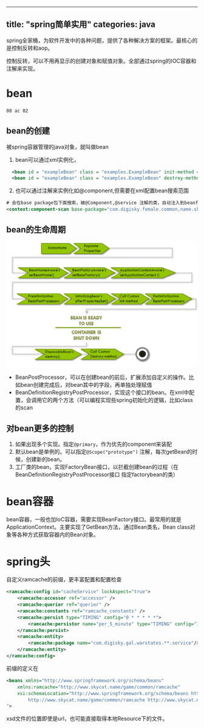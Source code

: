 
---
title:  "spring简单实用"
categories: java
---

spring全家桶，为软件开发中的各种问题，提供了各种解决方案的框架。最核心的是控制反转和aop。

控制反转，可以不用再显示的创建对象和赋值对象。全部通过spring的IOC容器和注解来实现。


# bean
`08 ac 02`
## bean的创建

被spring容器管理的java对象，就叫做bean

1. bean可以通过xml实例化，
```xml
  <bean id = "exampleBean" class = "examples.ExampleBean" init-method = "init"/>   #（调用init来实例化）
  <bean id = "exampleBean" class = "examples.ExampleBean" destroy-method = "destroy"/> #（销毁的时候，调用destroy）
```

2. 也可以通过注解来实例化如@component,但需要在xml配置bean搜索范围
```xml
# 会在base package包下面搜索，被@Component,@service 注解的类，自动注入到beanfactory
<context:component-scan base-package="com.digisky.female.common,name.skycat.common,com.digisky.female.princess.server" />
```


## bean的生命周期

![bean 生命周期](/images/2019/04/bean-生命周期.png)

- BeanPostProcessor，可以在创建bean的前后，扩展添加自定义的操作。比如bean创建完成后，对bean其中的字段，再单独处理赋值
- BeanDefinitionRegistryPostProcessor，实现这个接口的bean。在xml中配置，会调用它的两个方法（可以编程实现些spring初始化的逻辑，比如class的scan

## 对bean更多的控制

1. 如果出现多个实现。指定`@primary`，作为优先的component来装配
2. 默认bean是单例的。可以指定`@Scope("prototype")` 注解，每次getBean的时候，创建新的bean。
3. 工厂类的bean，实现FactoryBean<T>接口，以拦截创建bean的过程（在BeanDefinitionRegistryPostProcessor接口 指定factorybean的类）









# bean容器

bean容器，一般也加IoC容器，需要实现BeanFactory接口。最常用的就是ApplicationContext。主要实现了GetBean方法，通过Bean类名，Bean class对象等各种方式获取容器内的Bean对象。

# spring头

自定义ramcache的前缀，更丰富配置和配置检查
```xml
<ramcache:config id="cacheService" lockAspect="true">
    <ramcache:accessor ref="accessor" />
    <ramcache:querier ref="querier" />
    <ramcache:constants ref="ramcache_constants" />
    <ramcache:persist type="TIMING" config="0 * * * * *">
        <ramcache:persistor name="per_5_minute" type="TIMING" config="10 */5 * * * *" />
    </ramcache:persist>
    <ramcache:entity>
        <ramcache:package name="com.digisky.gal.warstates.**.service"/>
    </ramcache:entity>
</ramcache:config>
```

前缀的定义在
```xml
<beans xmlns="http://www.springframework.org/schema/beans"
	xmlns:ramcache="http://www.skycat.name/game/common/ramcache"
	xsi:schemaLocation="http://www.springframework.org/schema/beans http://www.springframework.org/schema/beans/spring-beans.xsd
		http://www.skycat.name/game/common/ramcache http://www.skycat.name/game/common/ramcache/ramcache-1.0.0.xsd
">
```

xsd文件的位置即使是url，也可能直接取得本地Resource下的文件。

